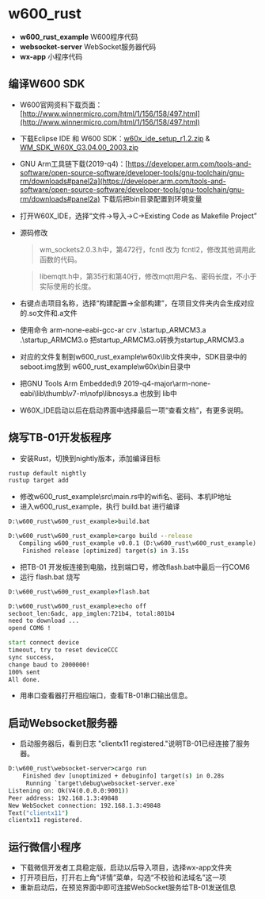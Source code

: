 # w600_rust

* **w600_rust_example** W600程序代码
* **websocket-server** WebSocket服务器代码
* **wx-app** 小程序代码

## 编译W600 SDK

* W600官网资料下载页面：[http://www.winnermicro.com/html/1/156/158/497.html](http://www.winnermicro.com/html/1/156/158/497.html)
* 下载Eclipse IDE 和 W600 SDK：[w60x_ide_setup_r1.2.zip](http://www.winnermicro.com/upload/1/editor/1558668629957.zip) & [WM_SDK_W60X_G3.04.00_2003.zip](http://www.winnermicro.com/upload/1/editor/1584693446529.zip)
* GNU Arm工具链下载(2019-q4)：[https://developer.arm.com/tools-and-software/open-source-software/developer-tools/gnu-toolchain/gnu-rm/downloads#panel2a](https://developer.arm.com/tools-and-software/open-source-software/developer-tools/gnu-toolchain/gnu-rm/downloads#panel2a) 下载后把bin目录配置到环境变量
* 打开W60X_IDE，选择“文件->导入->C->Existing Code as Makefile Project”
* 源码修改
    >wm_sockets2.0.3.h中，第472行，fcntl 改为 fcntl2，修改其他调用此函数的代码。

    >libemqtt.h中，第35行和第40行，修改mqtt用户名、密码长度，不小于实际使用的长度。

* 右键点击项目名称，选择“构建配置->全部构建”，在项目文件夹内会生成对应的.so文件和.a文件
* 使用命令 arm-none-eabi-gcc-ar crv .\startup_ARMCM3.a .\startup_ARMCM3.o 把startup_ARMCM3.o转换为startup_ARMCM3.a
* 对应的文件复制到w600_rust_example\w60x\lib文件夹中，SDK目录中的seboot.img放到 w600_rust_example\w60x\bin目录中
* 把GNU Tools Arm Embedded\9 2019-q4-major\arm-none-eabi\lib\thumb\v7-m\nofp\libnosys.a 也放到 lib中
* W60X_IDE启动以后在启动界面中选择最后一项“查看文档”，有更多说明。

## 烧写TB-01开发板程序

* 安装Rust，切换到nightly版本，添加编译目标
```bat
rustup default nightly
rustup target add
```
* 修改w600_rust_example\src\main.rs中的wifi名、密码、本机IP地址
* 进入w600_rust_example，执行 build.bat 进行编译
```bat
D:\w600_rust\w600_rust_example>build.bat

D:\w600_rust\w600_rust_example>cargo build --release
   Compiling w600_rust_example v0.0.1 (D:\w600_rust\w600_rust_example) 
    Finished release [optimized] target(s) in 3.15s
```
* 把TB-01 开发板连接到电脑，找到端口号，修改flash.bat中最后一行COM6
* 运行 flash.bat 烧写
```bat
D:\w600_rust\w600_rust_example>flash.bat

D:\w600_rust\w600_rust_example>echo off
secboot_len:6adc, app_imglen:721b4, total:801b4
need to download ...
opend COM6 !

start connect device
timeout, try to reset deviceCCC
sync success,
change baud to 2000000!
100% sent
All done.
```
* 用串口查看器打开相应端口，查看TB-01串口输出信息。

## 启动Websocket服务器

* 启动服务器后，看到日志 "clientx11 registered."说明TB-01已经连接了服务器。

```bat
D:\w600_rust\websocket-server>cargo run
    Finished dev [unoptimized + debuginfo] target(s) in 0.28s
     Running `target\debug\websocket-server.exe`
Listening on: Ok(V4(0.0.0.0:9001))
Peer address: 192.168.1.3:49848
New WebSocket connection: 192.168.1.3:49848
Text("clientx11")
clientx11 registered.

```

## 运行微信小程序

* 下载微信开发者工具稳定版，启动以后导入项目，选择wx-app文件夹
* 打开项目后，打开右上角“详情”菜单，勾选“不校验和法域名”这一项
* 重新启动后，在预览界面中即可连接WebSocket服务给TB-01发送信息